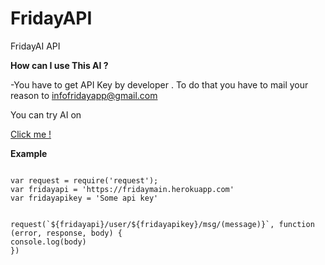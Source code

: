 # FridayAPI
FridayAI API 

**How can I use This AI ?**

-You have to get API Key by developer . To do that you have to mail your reason to infofridayapp@gmail.com

You can try AI on  

[Click me !](https://console.dialogflow.com/api-client/demo/embedded/fridayai "Try FridayAI")

**Example**


```

var request = require('request');
var fridayapi = 'https://fridaymain.herokuapp.com'
var fridayapikey = 'Some api key'


request(`${fridayapi}/user/${fridayapikey}/msg/(message)}`, function (error, response, body) {
console.log(body)
})

```
